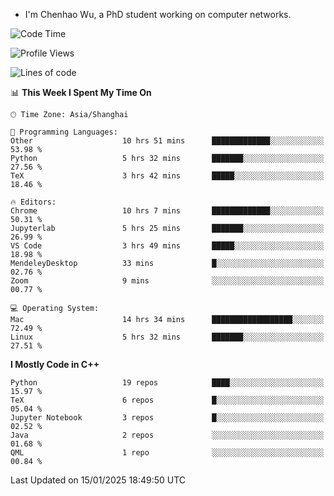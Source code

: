 - I'm Chenhao Wu, a PhD student working on computer networks.

<!--START_SECTION:waka-->
![Code Time](http://img.shields.io/badge/Code%20Time-335%20hrs%2037%20mins-blue)

![Profile Views](http://img.shields.io/badge/Profile%20Views-1-blue)

![Lines of code](https://img.shields.io/badge/From%20Hello%20World%20I%27ve%20Written-12.4%20million%20lines%20of%20code-blue)

📊 **This Week I Spent My Time On** 

```text
🕑︎ Time Zone: Asia/Shanghai

💬 Programming Languages: 
Other                    10 hrs 51 mins      █████████████░░░░░░░░░░░░   53.98 % 
Python                   5 hrs 32 mins       ███████░░░░░░░░░░░░░░░░░░   27.56 % 
TeX                      3 hrs 42 mins       █████░░░░░░░░░░░░░░░░░░░░   18.46 % 

🔥 Editors: 
Chrome                   10 hrs 7 mins       █████████████░░░░░░░░░░░░   50.31 % 
Jupyterlab               5 hrs 25 mins       ███████░░░░░░░░░░░░░░░░░░   26.99 % 
VS Code                  3 hrs 49 mins       █████░░░░░░░░░░░░░░░░░░░░   18.98 % 
MendeleyDesktop          33 mins             █░░░░░░░░░░░░░░░░░░░░░░░░   02.76 % 
Zoom                     9 mins              ░░░░░░░░░░░░░░░░░░░░░░░░░   00.77 % 

💻 Operating System: 
Mac                      14 hrs 34 mins      ██████████████████░░░░░░░   72.49 % 
Linux                    5 hrs 32 mins       ███████░░░░░░░░░░░░░░░░░░   27.51 % 
```

**I Mostly Code in C++** 

```text
Python                   19 repos            ████░░░░░░░░░░░░░░░░░░░░░   15.97 % 
TeX                      6 repos             █░░░░░░░░░░░░░░░░░░░░░░░░   05.04 % 
Jupyter Notebook         3 repos             █░░░░░░░░░░░░░░░░░░░░░░░░   02.52 % 
Java                     2 repos             ░░░░░░░░░░░░░░░░░░░░░░░░░   01.68 % 
QML                      1 repo              ░░░░░░░░░░░░░░░░░░░░░░░░░   00.84 % 
```




 Last Updated on 15/01/2025 18:49:50 UTC
<!--END_SECTION:waka-->
